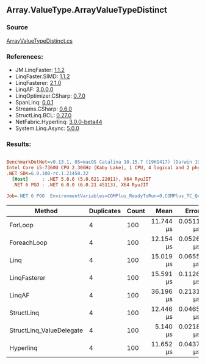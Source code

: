﻿## Array.ValueType.ArrayValueTypeDistinct

### Source
[ArrayValueTypeDistinct.cs](../LinqBenchmarks/Array/ValueType/ArrayValueTypeDistinct.cs)

### References:
- JM.LinqFaster: [1.1.2](https://www.nuget.org/packages/JM.LinqFaster/1.1.2)
- LinqFaster.SIMD: [1.1.2](https://www.nuget.org/packages/LinqFaster.SIMD/1.0.3)
- LinqFasterer: [2.1.0](https://www.nuget.org/packages/LinqFasterer/2.1.0)
- LinqAF: [3.0.0.0](https://www.nuget.org/packages/LinqAF/3.0.0.0)
- LinqOptimizer.CSharp: [0.7.0](https://www.nuget.org/packages/LinqOptimizer.CSharp/0.7.0)
- SpanLinq: [0.0.1](https://www.nuget.org/packages/SpanLinq/0.0.1)
- Streams.CSharp: [0.6.0](https://www.nuget.org/packages/Streams.CSharp/0.6.0)
- StructLinq.BCL: [0.27.0](https://www.nuget.org/packages/StructLinq/0.27.0)
- NetFabric.Hyperlinq: [3.0.0-beta44](https://www.nuget.org/packages/NetFabric.Hyperlinq/3.0.0-beta44)
- System.Linq.Async: [5.0.0](https://www.nuget.org/packages/System.Linq.Async/5.0.0)

### Results:
``` ini

BenchmarkDotNet=v0.13.1, OS=macOS Catalina 10.15.7 (19H1417) [Darwin 19.6.0]
Intel Core i5-7360U CPU 2.30GHz (Kaby Lake), 1 CPU, 4 logical and 2 physical cores
.NET SDK=6.0.100-rc.1.21458.32
  [Host]     : .NET 5.0.6 (5.0.621.22011), X64 RyuJIT
  .NET 6 PGO : .NET 6.0.0 (6.0.21.45113), X64 RyuJIT

Job=.NET 6 PGO  EnvironmentVariables=COMPlus_ReadyToRun=0,COMPlus_TC_QuickJitForLoops=1,COMPlus_TieredPGO=1  Runtime=.NET 6.0  

```
|                   Method | Duplicates | Count |      Mean |     Error |    StdDev |        Ratio | RatioSD |   Gen 0 | Allocated |
|------------------------- |----------- |------ |----------:|----------:|----------:|-------------:|--------:|--------:|----------:|
|                  ForLoop |          4 |   100 | 11.744 μs | 0.0511 μs | 0.0478 μs |     baseline |         | 12.8784 |  26,976 B |
|              ForeachLoop |          4 |   100 | 12.154 μs | 0.0526 μs | 0.0466 μs | 1.03x slower |   0.01x | 12.8784 |  26,976 B |
|                     Linq |          4 |   100 | 15.019 μs | 0.0655 μs | 0.0581 μs | 1.28x slower |   0.01x | 12.8174 |  26,848 B |
|             LinqFasterer |          4 |   100 | 15.591 μs | 0.1126 μs | 0.1053 μs | 1.33x slower |   0.01x | 22.6135 |  47,544 B |
|                   LinqAF |          4 |   100 | 36.196 μs | 0.2131 μs | 0.1889 μs | 3.08x slower |   0.02x | 21.8506 |  45,768 B |
|               StructLinq |          4 |   100 | 12.446 μs | 0.0465 μs | 0.0412 μs | 1.06x slower |   0.01x |  0.0153 |      56 B |
| StructLinq_ValueDelegate |          4 |   100 |  5.140 μs | 0.0218 μs | 0.0204 μs | 2.28x faster |   0.01x |       - |         - |
|                Hyperlinq |          4 |   100 | 11.652 μs | 0.0437 μs | 0.0409 μs | 1.01x faster |   0.01x |       - |         - |
